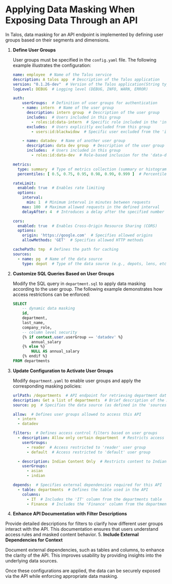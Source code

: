 # **Applying Data Masking When Exposing Data Through an API**

In Talos, data masking for an API endpoint is implemented by defining user groups based on their segments and dimensions.

1. **Define User Groups**
    
    User groups must be specified in the `config.yaml` file. The following example illustrates the configuration:
    
    ```yaml
    name: employee  # Name of the Talos service  
    description: A talos app  # Description of the Talos application  
    version: "0.1.26-dev"  # Version of the Talos application(String type)  
    logLevel: DEBUG  # Logging level (DEBUG, INFO, WARN, ERROR)  
    
    auth:  
        userGroups:  # Definition of user groups for authentication  
        - name: intern  # Name of the user group  
          description: intern group  # Description of the user group  
          includes:  # Users included in this group   
            - roles:id:data-intern  # Specific role included in the 'intern' group  
          excludes:  # Users explicitly excluded from this group  
            - users:id:blackwidow  # Specific user excluded from the 'intern' group  
    
        - name: datadev  # Name of another user group  
          description: data dev group  # Description of the user group  
          includes:  # Users included in this group  
            - roles:id:data-dev  # Role-based inclusion for the 'data-dev' group  
    
    metrics:  
      type: summary  # Type of metrics collection (summary or histogram)  
      percentiles: [ 0.5, 0.75, 0.95, 0.98, 0.99, 0.999 ]  # Percentile levels for metric reporting  
    
    rateLimit:  
      enabled: true  # Enables rate limiting  
      options:  
        interval:  
          min: 1  # Minimum interval in minutes between requests  
        max: 100  # Maximum allowed requests in the defined interval  
        delayAfter: 4  # Introduces a delay after the specified number of requests in minutes 
    
    cors:  
      enabled: true  # Enables Cross-Origin Resource Sharing (CORS)  
      options:  
        origin: 'https://google.com'  # Specifies allowed origins  
        allowMethods: 'GET'  # Specifies allowed HTTP methods  
    
    cachePath: tmp  # Defines the path for caching  
    sources:  
      - name: pg  # Name of the data source  
        type: depot  # Type of the data source (e.g., depots, lens, etc)  
    
    ```
    
2. **Customize SQL Queries Based on User Groups**
    
    Modify the SQL query in `department.sql` to apply data masking according to the user group. The following example demonstrates how access restrictions can be enforced:
    
    ```sql
    SELECT
        -- dynamic data masking
        id,
        department,
        last_name,
        company_role,
        -- column level security
        {% if context.user.userGroup == 'datadev' %}
            annual_salary
        {% else %}
            NULL AS annual_salary
        {% endif %}
    FROM departments
    ```
    
3. **Update Configuration to Activate User Groups**
    
    Modify `department.yaml` to enable user groups and apply the corresponding masking policies:
    
    ```yaml
    urlPath: /departments  # API endpoint for retrieving department data  
    description: Get a list of departments  # Brief description of the API  
    source: pg  # Specifies the data source (as defined in the 'sources' section)  
    
    allow:  # Defines user groups allowed to access this API  
      - intern  
      - datadev 
    
    filters:  # Defines access control filters based on user groups  
      - description: Allow only certain department  # Restricts access to specific departments  
        userGroups:  
          - reader  # Access restricted to 'reader' user group  
          - default  # Access restricted to 'default' user group  
    
      - description: Indian Content Only  # Restricts content to Indian-specific data  
        userGroups:  
          - asian  
          - indian  
    
    depends:  # Specifies external dependencies required for this API  
      - table: departments  # Defines the table used in the API  
        columns:  
          - IT  # Includes the 'IT' column from the departments table  
          - Finance  # Includes the 'Finance' column from the departments table  
    
    ```
    
4. **Enhance API Documentation with Filter Descriptions**

Provide detailed descriptions for filters to clarify how different user groups interact with the API. This documentation ensures that users understand access rules and masked content behavior.
5. **Include External Dependencies for Context**

Document external dependencies, such as tables and columns, to enhance the clarity of the API. This improves usability by providing insights into the underlying data sources.

Once these configurations are applied, the data can be securely exposed via the API while enforcing appropriate data masking.